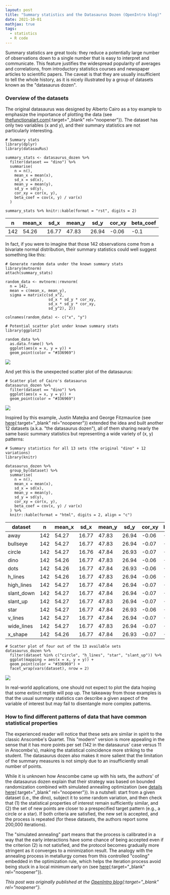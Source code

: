 ```yaml
---
layout: post
title: "Summary statistics and the Datasaurus Dozen (OpenIntro blog)"
date: 2021-10-01
mathjax: true
tags:
  - statistics
  - R code
---
```


Summary statistics are great tools: they reduce a potentially large number of observations down to a single number that is easy to interpret and communicate. This feature justifies the widespread popularity of averages and correlations, from introductory statistics courses and newspaper articles to scientific papers. The caveat is that they are usually insufficient to tell the whole history, as it is nicely illustrated by a group of datasets known as the "datasaurus dozen".

### Overview of the datasets

The original datasaurus was designed by Alberto Cairo as a toy example to emphasize the importance of plotting the data (see [thefunctionalart.com](http://www.thefunctionalart.com/2016/08/download-datasaurus-never-trust-summary.html){:target="_blank" rel="noopener"}). The dataset has only two variables (x and y), and their summary statistics are not particularly interesting.

```
# Summary stats
library(dplyr)
library(datasauRus)

summary_stats <- datasaurus_dozen %>%
  filter(dataset == "dino") %>%
  summarise(
    n = n(),
    mean_x = mean(x),
    sd_x = sd(x),
    mean_y = mean(y),
    sd_y = sd(y),
    cor_xy = cor(x, y),
    beta_coef = cov(x, y) / var(x)
  )

summary_stats %>% knitr::kable(format = "rst", digits = 2)
```
<div class = "container">
<table class = "tabcenter">
  <thead>
  <tr>
   <th> n </th>
   <th> mean_x </th>
   <th> sd_x </th>
   <th> mean_y </th>
   <th> sd_y </th>
   <th> cor_xy </th>
   <th> beta_coef </th>
  </tr>
 </thead>
<tbody>
  <tr>
   <td> 142 </td>
   <td> 54.26 </td>
   <td> 16.77 </td>
   <td> 47.83 </td>
   <td> 26.94 </td>
   <td> -0.06 </td>
   <td> -0.1 </td>
  </tr>
</tbody>
</table>
</div>

In fact, if you were to imagine that those 142 observations come from a bivariate normal distribution, their summary statistics could well suggest something like this:

```
# Generate random data under the known summary stats
library(mvtnorm)
attach(summary_stats)

random_data <- mvtnorm::rmvnorm(
  n = 142,
  mean = c(mean_x, mean_y),
  sigma = matrix(c(sd_x^2,
                   sd_x * sd_y * cor_xy,
                   sd_x * sd_y * cor_xy,
                   sd_y^2), 2))

colnames(random_data) <- c("x", "y")

# Potential scatter plot under known summary stats
library(ggplot2)

random_data %>%
  as.data.frame() %>%
  ggplot(aes(x = x, y = y)) +
  geom_point(color = "#336969")
```

<img src = "https://thiagoscarelli.github.io/assets/images/random_dino.png" class = "default">

And yet this is the unexpected scatter plot of the datasaurus:

```
# Scatter plot of Cairo's datasaurus
datasaurus_dozen %>%
  filter(dataset == "dino") %>%
  ggplot(aes(x = x, y = y)) +
  geom_point(color = "#336969")
```

<img src = "https://thiagoscarelli.github.io/assets/images/datasaurus.png" class = "default">

Inspired by this example, Justin Matejka and George Fitzmaurice (see [here](https://www.autodesk.com/research/publications/same-stats-different-graphs){:target="_blank" rel="noopener"}) extended the idea and built another 12 datasets (a.k.a. "the datasaurus dozen"), all of them sharing nearly the same basic summary statistics but representing a wide variety of (x, y) patterns:

```
# Summary statistics for all 13 sets (the original "dino" + 12 variations)
library(knitr)

datasaurus_dozen %>%
  group_by(dataset) %>%
  summarise(
    n = n(),
    mean_x = mean(x),
    sd_x = sd(x),
    mean_y = mean(y),
    sd_y = sd(y),
    cor_xy = cor(x, y),
    beta_coef = cov(x, y) / var(x)
  ) %>%
  knitr::kable(format = "html", digits = 2, align = "c")
```

<div class = "container">
<table class = "tabcenter">
  <thead>
  <tr>
   <th> dataset </th>
   <th> n </th>
   <th> mean_x </th>
   <th> sd_x </th>
   <th> mean_y </th>
   <th> sd_y </th>
   <th> cor_xy </th>
   <th> beta_coef </th>
  </tr>
 </thead>
<tbody>
  <tr>
   <td> away </td>
   <td> 142 </td>
   <td> 54.27 </td>
   <td> 16.77 </td>
   <td> 47.83 </td>
   <td> 26.94 </td>
   <td> -0.06 </td>
   <td> -0.10 </td>
  </tr>
  <tr>
   <td> bullseye </td>
   <td> 142 </td>
   <td> 54.27 </td>
   <td> 16.77 </td>
   <td> 47.83 </td>
   <td> 26.94 </td>
   <td> -0.07 </td>
   <td> -0.11 </td>
  </tr>
  <tr>
   <td> circle </td>
   <td> 142 </td>
   <td> 54.27 </td>
   <td> 16.76 </td>
   <td> 47.84 </td>
   <td> 26.93 </td>
   <td> -0.07 </td>
   <td> -0.11 </td>
  </tr>
  <tr>
   <td> dino </td>
   <td> 142 </td>
   <td> 54.26 </td>
   <td> 16.77 </td>
   <td> 47.83 </td>
   <td> 26.94 </td>
   <td> -0.06 </td>
   <td> -0.10 </td>
  </tr>
  <tr>
   <td> dots </td>
   <td> 142 </td>
   <td> 54.26 </td>
   <td> 16.77 </td>
   <td> 47.84 </td>
   <td> 26.93 </td>
   <td> -0.06 </td>
   <td> -0.10 </td>
  </tr>
  <tr>
   <td> h_lines </td>
   <td> 142 </td>
   <td> 54.26 </td>
   <td> 16.77 </td>
   <td> 47.83 </td>
   <td> 26.94 </td>
   <td> -0.06 </td>
   <td> -0.10 </td>
  </tr>
  <tr>
   <td> high_lines </td>
   <td> 142 </td>
   <td> 54.27 </td>
   <td> 16.77 </td>
   <td> 47.84 </td>
   <td> 26.94 </td>
   <td> -0.07 </td>
   <td> -0.11 </td>
  </tr>
  <tr>
   <td> slant_down </td>
   <td> 142 </td>
   <td> 54.27 </td>
   <td> 16.77 </td>
   <td> 47.84 </td>
   <td> 26.94 </td>
   <td> -0.07 </td>
   <td> -0.11 </td>
  </tr>
  <tr>
   <td> slant_up </td>
   <td> 142 </td>
   <td> 54.27 </td>
   <td> 16.77 </td>
   <td> 47.83 </td>
   <td> 26.94 </td>
   <td> -0.07 </td>
   <td> -0.11 </td>
  </tr>
  <tr>
   <td> star </td>
   <td> 142 </td>
   <td> 54.27 </td>
   <td> 16.77 </td>
   <td> 47.84 </td>
   <td> 26.93 </td>
   <td> -0.06 </td>
   <td> -0.10 </td>
  </tr>
  <tr>
   <td> v_lines </td>
   <td> 142 </td>
   <td> 54.27 </td>
   <td> 16.77 </td>
   <td> 47.84 </td>
   <td> 26.94 </td>
   <td> -0.07 </td>
   <td> -0.11 </td>
  </tr>
  <tr>
   <td> wide_lines </td>
   <td> 142 </td>
   <td> 54.27 </td>
   <td> 16.77 </td>
   <td> 47.83 </td>
   <td> 26.94 </td>
   <td> -0.07 </td>
   <td> -0.11 </td>
  </tr>
  <tr>
   <td> x_shape </td>
   <td> 142 </td>
   <td> 54.26 </td>
   <td> 16.77 </td>
   <td> 47.84 </td>
   <td> 26.93 </td>
   <td> -0.07 </td>
   <td> -0.11 </td>
  </tr>
</tbody>
</table>
</div>

```
# Scatter plot of four out of the 13 available sets
datasaurus_dozen %>%
  filter(dataset %in% c("circle", "h_lines", "star", "slant_up")) %>%
  ggplot(mapping = aes(x = x, y = y)) +
  geom_point(color = "#336969") +
  facet_wrap(vars(dataset), nrow = 2)
```

<img src = "https://thiagoscarelli.github.io/assets/images/datasaurus_facet.png" class = "full">

In real-world applications, one should not expect to plot the data hoping that some extinct reptile will pop up. The takeaway from those examples is that the usual summary statistics can describe a given aspect of the variable of interest but may fail to disentangle more complex patterns.

### How to find different patterns of data that have common statistical properties

The experienced reader will notice that these sets are similar in spirit to the classic Anscombe's Quartet. This "modern" version is more appealing in the sense that it has more points per set (142 in the datasaurus' case versus 11 in Anscombe's), making the statistical coincidence more striking to the student. The datasaurus dozen also makes it more salient that the limitation of the summary measures is not simply due to an insufficiently small number of points.

While it is unknown how Anscombe came up with his sets, the authors' of the datasaurus dozen explain that their strategy was based on bounded randomization combined with simulated annealing optimization (see [details here](https://damassets.autodesk.net/content/dam/autodesk/research/publications-assets/pdf/same-stats-different-graphs.pdf){:target="_blank" rel="noopener"}). In a nutshell: start from a given dataset (i.e., the dino), subject it to some random variation, and then check that (1) the statistical properties of interest remain sufficiently similar, and (2) the set of new points are closer to a prespecified target pattern (e.g., a circle or a star). If both criteria are satisfied, the new set is accepted, and the process is repeated (for these datasets, the authors report some 200,000 iterations).

The "simulated annealing" part means that the process is calibrated in a way that the early interactions have some chance of being accepted even if the criterion (2) is not satisfied, and the protocol becomes gradually more stringent as it converges to a minimization result. The analogy with the annealing process in metallurgy comes from this controlled "cooling" embedded in the optimization rule, which helps the iteration process avoid being stuck in a local minimum early on (see [here](https://en.wikipedia.org/wiki/Simulated_annealing){:target="_blank" rel="noopener"}).

*This post was originally published at the [OpenIntro blog](https://www.openintro.org/blog/article/summary-statistics-and-the-datasaurus-dozen/){:target="_blank" rel="noopener"}.*
